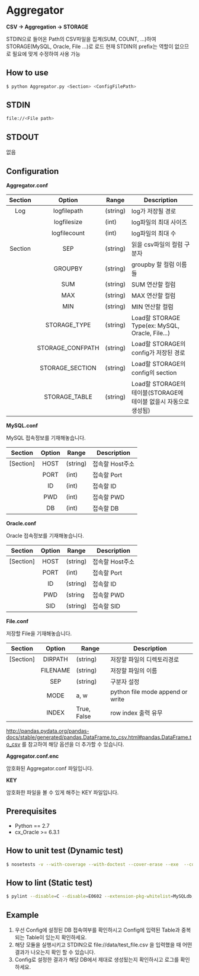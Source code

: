 # Aggregator

**CSV -> Aggregation -> STORAGE**

STDIN으로 들어온 Path의 CSV파일을 집계(SUM, COUNT, ...)하여 STORAGE(MySQL, Oracle, File ...)로 로드
현재 STDIN의 prefix는 역할이 없으므로 필요에 맞게 수정하여 사용 가능

## How to use
```Bash
$ python Aggregator.py <Section> <ConfigFilePath>
```

## STDIN
```Bash
file://<File path>
```

## STDOUT
없음

## Configuration

**Aggregator.conf**

|Section|Option|Range|Description|
|:------:|:-------------:|-----------|-----------------------------|
|Log    |logfilepath    | (string) |  log가 저장될 경로           |
|          |logfilesize     | (int)      |   log파일의 최대 사이즈   |
|          |logfilecount  | (int)      |   log파일의 최대 수          |
|Section| SEP   |(string)| 읽을 csv파일의 컬럼 구분자        |
|| GROUPBY   |(string)| groupby 할 컬럼 이름들      |
|| SUM   |(string)| SUM 연산할 컬럼   |
|| MAX   |(string)| MAX 연산할 컬럼       |
|| MIN   |(string)| MIN 연산할 컬럼      |
|| STORAGE_TYPE   |(string)| Load할 STORAGE Type(ex: MySQL, Oracle, File...)    |
|| STORAGE_CONFPATH   |(string)| Load할 STORAGE의 config가 저장된 경로   |
|| STORAGE_SECTION   |(string)| Load할 STORAGE의 config의 section        |
|| STORAGE_TABLE   |(string)| Load할 STORAGE의 테이블(STORAGE에 테이블 없을시 자동으로 생성됨) |

**MySQL.conf**

MySQL 접속정보를 기재해놓습니다.

|Section  |Option  |Range   |Description         |
|:-------:|:------:|--------|--------------------|
|[Section]|HOST    |(string)|접속할 Host주소     |
|         |PORT    |(int)   |접속할 Port         |
|         |ID      |(int)   |접속할 ID           |
|         |PWD     |(int)   |접속할 PWD          |
|         |DB      |(int)   |접속할 DB           |

**Oracle.conf**

Oracle 접속정보를 기재해놓습니다.

|Section  |Option  |Range   |Description         |
|:-------:|:------:|--------|--------------------|
|[Section]|HOST    |(string)|접속할 Host주소     |
|         |PORT    |(int)   |접속할 Port         |
|         |ID      |(string)|접속할 ID           |
|         |PWD     |(string |접속할 PWD          |
|         |SID     |(string)|접속할 SID          |


**File.conf**

저장할 File을 기재해놓습니다.

|Section  |Option  |Range         |Description                     |
|:-------:|:------:|--------------|--------------------------------|
|[Section]|DIRPATH |(string)      |저장할 파일의 디렉토리경로      |
|         |FILENAME|(string)      |저장할 파일의 이름              |
|         |SEP     |(string)      |구분자 설정                     |
|         |MODE    |a, w          |python file mode append or write|
|         |INDEX   |True, False   |row index 출력 유무             |

http://pandas.pydata.org/pandas-docs/stable/generated/pandas.DataFrame.to_csv.html#pandas.DataFrame.to_csv 를 참고하여 해당 옵션을 더 추가할 수 있습니다.

**Aggregator.conf.enc**

암호화된 Aggregator.conf 파일입니다.

**KEY**

암호화한 파일을 볼 수 있게 해주는 KEY 파일입니다.


## Prerequisites
- Python == 2.7
- cx_Oracle >= 6.3.1

## How to unit test (Dynamic test)
```Bash
$ nosetests -v --with-coverage --with-doctest --cover-erase --exe  --cover-package=. tests/*.py
```

## How to lint (Static test)
```Bash
$ pylint --disable=C --disable=E0602 --extension-pkg-whitelist=MySQLdb,cx_Oracle --generated-members=message,code,ProgrammingError,OperationalError --msg-template='{path}:{line}:[{msg_id}({symbol}),{obj}]{msg}' *.py
```

## Example
1. 우선 Config에 설정된 DB 접속여부를 확인하시고 Config에 입력된 Table과 중복되는 Table이 있는지 확인하세요.
1. 해당 모듈을 실행시키고 STDIN으로 file://data/test_file.csv 을 입력했을 때 어떤 결과가 나오는지 확인 할 수 있습니다.
2. Config로 설정한 결과가 해당 DB에서 제대로 생성됬는지 확인하시고 로그를 확인하세요.
